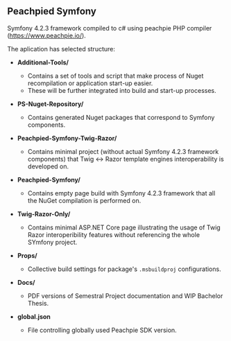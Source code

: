 ## Peachpied Symfony

Symfony 4.2.3 framework compiled to c# using peachpie PHP compiler (https://www.peachpie.io/).

The aplication has selected structure:

 - **Additional-Tools/**
   - Contains a set of tools and script that make process of Nuget recompilation or application start-up easier.
   - These will be further integrated into build and start-up processes.

 - **PS-Nuget-Repository/**
   - Contains generated Nuget packages that correspond to Symfony components.

 - **Peachpied-Symfony-Twig-Razor/**
   - Contains minimal project (without actual Symfony 4.2.3 framework components) that Twig <-> Razor template engines interoperability is developed on.

 - **Peachpied-Symfony/**
   - Contains empty page build with Symfony 4.2.3 framework that all the NuGet compilation is performed on.

 - **Twig-Razor-Only/**
   - Contains minimal ASP.NET Core page illustrating the usage of Twig Razor interoperibility features without referencing the whole SYmfony project.

 - **Props/**
   - Collective build settings for package's `.msbuildproj` configurations.

 - **Docs/**
   - PDF versions of Semestral Project documentation and WIP Bachelor Thesis.

 - **global.json**
   - File controlling globally used Peachpie SDK version.
